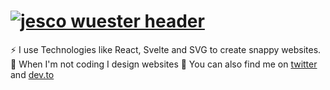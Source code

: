 # [![jesco wuester header](https://res.cloudinary.com/deirqouhr/image/upload/v1607180627/Frame_10_xxtyep.png)](https://jsco.dev)

<p align='center'>
  <!--
  <a href="https://jsco.dev/contact"><img alt="Hire me" height="40" src="https://res.cloudinary.com/deirqouhr/image/upload/v1607167323/Group_19_oxf3on.png"></a>&nbsp;&nbsp;
  <a href="https://jsco.dev/blog"><img alt="My Blog" height="40" src="https://res.cloudinary.com/deirqouhr/image/upload/v1607167323/Group_20_vijkou.png"></a>
  -->
</p>

⚡ I use Technologies like React, Svelte and SVG to create snappy websites.
🌟 When I'm not coding I design websites 
🐓 You can also find me on [twitter](https://twitter.com/JescoWuester) and [dev.to](https://dev.to/jsco)
 
 

